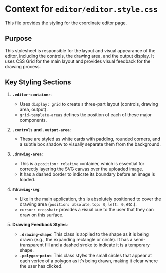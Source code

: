 # Context for `editor/editor.style.css`

This file provides the styling for the coordinate editor page.

## Purpose

This stylesheet is responsible for the layout and visual appearance of the editor, including the controls, the drawing area, and the output display. It uses CSS Grid for the main layout and provides visual feedback for the drawing process.

## Key Styling Sections

1.  **`.editor-container`**: 
    *   Uses `display: grid` to create a three-part layout (controls, drawing area, output). 
    *   `grid-template-areas` defines the position of each of these major components.

2.  **`.controls` and `.output-area`**: 
    *   These are styled as white cards with padding, rounded corners, and a subtle box shadow to visually separate them from the background.

3.  **`.drawing-area`**: 
    *   This is a `position: relative` container, which is essential for correctly layering the SVG canvas over the uploaded image.
    *   It has a dashed border to indicate its boundary before an image is loaded.

4.  **`#drawing-svg`**: 
    *   Like in the main application, this is absolutely positioned to cover the drawing area (`position: absolute`, `top: 0`, `left: 0`, etc.).
    *   `cursor: crosshair` provides a visual cue to the user that they can draw on this surface.

5.  **Drawing Feedback Styles**: 
    *   **`.drawing-shape`**: This class is applied to the shape as it is being drawn (e.g., the expanding rectangle or circle). It has a semi-transparent fill and a dashed stroke to indicate it is a temporary shape.
    *   **`.polygon-point`**: This class styles the small circles that appear at each vertex of a polygon as it's being drawn, making it clear where the user has clicked.
